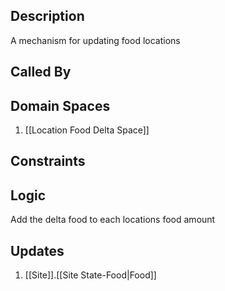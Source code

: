 ## Description

A mechanism for updating food locations
## Called By
## Domain Spaces
1. [[Location Food Delta Space]]
## Constraints
## Logic
Add the delta food to each locations food amount

## Updates

1. [[Site]].[[Site State-Food|Food]]
